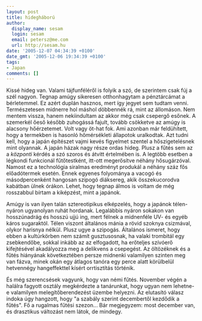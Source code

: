 ```yaml
---
layout: post
title: hidegháború
author:
  display_name: sesam
  login: sesam
  email: petersz@me.com
  url: http://sesam.hu
date: '2005-12-07 04:34:39 +0100'
date_gmt: '2005-12-06 19:34:39 +0100'
tags:
- Japan
comments: []
---
```


Kissé hideg van. Valami tájfunféléről is folyik a szó, de szerintem csak fúj a szél nagyon. Tegnap amúgy sikeresen otthonhagytam a pénztárcámat a bérletemmel. Ez azért duplán hasznos, mert így jegyet sem tudtam venni. Természetesen midnerre hol máshol döbbennék rá, mint az állomáson. Nem mentem vissza, hanem nekiindultam az akkor még csak csepergő esőnek. A szemerkél őeső később zuhogássá fajult, tovább csökketve az amúgy is alacsony hőérzetemet. Volt vagy öt-hat fok. Ami azonban már feldühített, hogy a termekben is hasonló hőmérsékleti állapotok uralkodtak. Azt tudni kell, hogy a japán építészet vajmi kevés figyelmet szentel a hőszigetelésnek mint olyannak. A japán házak nagy része ordas hideg. Plusz a fűtés sem az a _központi_ kérdés a szó szoros és átvitt értelmében is. A legtöbb esetben a légkondi funkcionál fűtőtestként, itt-ott megerősítve néhány hősugárzóval. Namost ez a technológia siralmas eredményt produkál a néhány száz fős előadótermek esetén. Ennek egyenes folyománya a vacogó és másodpercenként hangosan szipogó diáksereg, akik összekucorodva kabátban ülnek órákon. Lehet, hogy tegnap álmos is voltam de még rosszabbul bírtam a kiképzést, mint a japánok. 

Amúgy is van ilyen talán sztereotipikus elképzelés, hogy a japánok télen-nyáron ugyanolyan ruhát hordanak. Legalábbis nyáron sokakon van hosszúnadrág és hosszú ujjú ing, mert félnek a midnenféle UV- és egyéb káros sugaraktól. Télen viszont általános mánia a rövid szoknya csizmával, olykor harisnya nélkül. Plusz ugye a szipogás. Általános ismeret, hogy ebben a kultúrkörben nem számít gusztusosnak, ha valaki trombitál egy zsebkendőbe, sokkal inkább az az elfogadott, ha erőteljes szívóerő kifejtésével akadályozza meg a delikvens a csepegést. Az öltözéknek és a fűtés hiányának következtében persze midnenki valamilyen szinten meg van fázva, minek okán egy átlagos tanóra egy perce alatt körülbelül hetvennégy hangeffekttel kísért orrtisztítás történik.

És még szerencsések vagyunk, hogy van némi fűtés. November végén a halálra fagyott osztály megkérdezte a tanárunkat, hogy ugyan nem lehetne-e valamilyen melegítőberendezést üzembe helyezni. Az elutasító válasz indoka úgy hangzott, hogy "a szabály szerint decembertől kezdődik a fűtés". Fő a rugalmas fűtési szezon... Bár megjegyzem: most december van, és drasztikus változást nem látok, de mindegy.
